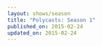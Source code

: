 ```yaml
---
layout: shows/season
title: "Polycasts: Season 1"
published_on: 2015-02-24
updated_on: 2015-02-24
---
```

